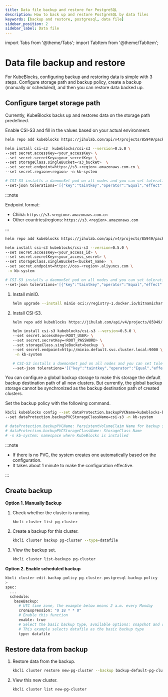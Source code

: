 ```yaml
---
title: Data file backup and restore for PostgreSQL
description: How to back up and restore PostgreSQL by data files
keywords: [backup and restore, postgresql, data file]
sidebar_position: 2
sidebar_label: Data file
---
```


import Tabs from '@theme/Tabs';
import TabItem from '@theme/TabItem';

# Data file backup and restore

For KubeBlocks, configuring backup and restoring data is simple with 3 steps. Configure storage path and backup policy, create a backup (manually or scheduled), and then you can restore data backed up.

## Configure target storage path

Currently, KubeBlocks backs up and restores data on the storage path predefined.

<Tabs>
<TabItem value="S3" label="AWS S3" default>

Enable CSI-S3 and fill in the values based on your actual environment.

```bash
helm repo add kubeblocks https://jihulab.com/api/v4/projects/85949/packages/helm/stable

helm install csi-s3  kubeblocks/csi-s3 --version=0.5.0 \
--set secret.accessKey=<your_accessKey> \
--set secret.secretKey=<your_secretKey> \
--set storageClass.singleBucket=<s3_bucket>  \
--set secret.endpoint=https://s3.<region>.amazonaws.com.cn \
--set secret.region=<region> -n kb-system

# CSI-S3 installs a daemonSet pod on all nodes and you can set tolerations to install daemonSet pods on the specified nodes
--set-json tolerations='[{"key":"taintkey","operator":"Equal","effect":"NoSchedule","value":"taintValue"}]'
```

:::note

Endpoint format:

* China: `https://s3.<region>.amazonaws.com.cn`
* Other countries/regions: `https://s3.<region>.amazonaws.com`

:::

</TabItem>

<TabItem value="OSS" label="OSS">

```bash
helm repo add kubeblocks https://jihulab.com/api/v4/projects/85949/packages/helm/stable

helm install csi-s3 kubeblocks/csi-s3 --version=0.5.0 \
--set secret.accessKey=<your_access_id> \
--set secret.secretKey=<your_access_secret> \
--set storageClass.singleBucket=<bucket_name>  \
--set secret.endpoint=https://oss-<region>.aliyuncs.com \
 -n kb-system

# CSI-S3 installs a daemonSet pod on all nodes and you can set tolerations to install daemonSet pods on the specified nodes
--set-json tolerations='[{"key":"taintkey","operator":"Equal","effect":"NoSchedule","value":"taintValue"}]'
```

</TabItem>

<TabItem value="minIO" label="MinIO">

1. Install minIO.

   ```bash
   helm upgrade --install minio oci://registry-1.docker.io/bitnamicharts/minio --set persistence.enabled=true,persistence.storageClass=csi-hostpath-sc,persistence.size=100Gi,defaultBuckets=backup
   ```

2. Install CSI-S3.

   ```bash
   helm repo add kubeblocks https://jihulab.com/api/v4/projects/85949/packages/helm/stable

   helm install csi-s3 kubeblocks/csi-s3 --version=0.5.0 \
   --set secret.accessKey=<ROOT_USER> \
   --set secret.secretKey=<ROOT_PASSWORD> \
   --set storageClass.singleBucket=backup  \
   --set secret.endpoint=http://minio.default.svc.cluster.local:9000 \
    -n kb-system

   # CSI-S3 installs a daemonSet pod on all nodes and you can set tolerations to install daemonSet pods on the specified nodes
   --set-json tolerations='[{"key":"taintkey","operator":"Equal","effect":"NoSchedule","value":"taintValue"}]'
   ```

</TabItem>
</Tabs>

You can configure a global backup storage to make this storage the default backup destination path of all new clusters. But currently, the global backup storage cannot be synchronized as the backup destination path of created clusters.

Set the backup policy with the following command.

```bash
kbcli kubeblocks config --set dataProtection.backupPVCName=kubeblocks-backup-data \
--set dataProtection.backupPVCStorageClassName=csi-s3 -n kb-system

# dataProtection.backupPVCName: PersistentVolumeClaim Name for backup storage
# dataProtection.backupPVCStorageClassName: StorageClass Name
# -n kb-system: namespace where KubeBlocks is installed
```

:::note

* If there is no PVC, the system creates one automatically based on the configuration.
* It takes about 1 minute to make the configuration effective.

:::

## Create backup

**Option 1. Manually Backup**

1. Check whether the cluster is running.

   ```bash
   kbcli cluster list pg-cluster
   ```

2. Create a backup for this cluster.

   ```bash
   kbcli cluster backup pg-cluster --type=datafile
   ```

3. View the backup set.

   ```bash
   kbcli cluster list-backups pg-cluster 
   ```

**Option 2. Enable scheduled backup**

```bash
kbcli cluster edit-backup-policy pg-cluster-postgresql-backup-policy
>
spec:
  ...
  schedule:
    baseBackup:
      # UTC time zone, the example below means 2 a.m. every Monday
      cronExpression: "0 18 * * 0"
      # Enable this function
      enable: true
      # Select the basic backup type, available options: snapshot and snapshot
      # This example selects datafile as the basic backup type
      type: datafile
```

## Restore data from backup

1. Restore data from the backup.

   ```bash
   kbcli cluster restore new-pg-cluster --backup backup-default-pg-cluster-20230418124113
   ```

2. View this new cluster.

   ```bash
   kbcli cluster list new-pg-cluster
   ```
